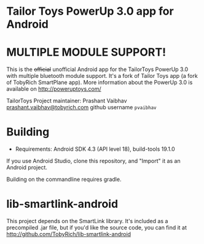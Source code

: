 Tailor Toys PowerUp 3.0 app for Android
=======================================
MULTIPLE MODULE SUPPORT!
========================

This is the ~~official~~ unofficial Android app for the TailorToys PowerUp 3.0 with multiple bluetooth module support.
It's a fork of Tailor Toys app (a fork of TobyRich SmartPlane app).
More information about the PowerUp 3.0 is available on http://poweruptoys.com/

TailorToys Project maintainer: Prashant Vaibhav <prashant.vaibhav@tobyrich.com> github username `pvaibhav`

Building
========

- Requirements: Android SDK 4.3 (API level 18), build-tools 19.1.0

If you use Android Studio, clone this repository, and "Import" it as an Android project.

Building on the commandline requires gradle.

lib-smartlink-android
=====================

This project depends on the SmartLink library. It's included as a precompiled .jar file,
but if you'd like the source code, you can find it at http://github.com/TobyRich/lib-smartlink-android
